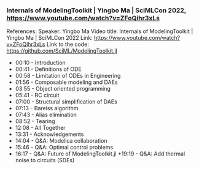 ### Internals of ModelingToolkit | Yingbo Ma | SciMLCon 2022, https://www.youtube.com/watch?v=ZFoQihr3xLs

References:
Speaker: Yingbo Ma
Video title: Internals of ModelingToolkit | Yingbo Ma | SciMLCon 2022
Link: https://www.youtube.com/watch?v=ZFoQihr3xLs
Link to the code: https://github.com/SciML/ModelingToolkit.jl

+ 00:10 - Introduction
+ 00:41 - Definitions of ODE
+ 00:58 - Limitation of ODEs in Engineering
+ 01:56 - Composable modeling and DAEs
+ 03:55 - Object oriented programming
+ 05:41 - RC circuit
+ 07:00 - Structural simplification of DAEs
+ 07:13 - Bareiss algorithm
+ 07:43 - Alias elimination
+ 08:52 - Tearing
+ 12:08 - All Together
+ 13:31 - Acknowledgements
+ 14:04 - Q&A: Modelica collaboration
+ 15:46 - Q&A: Optimal control problems
+ 16:17 - Q&A: Future of ModelingToolkit.jl
+19:19 - Q&A: Add thermal noise to circuits (SDEs)
